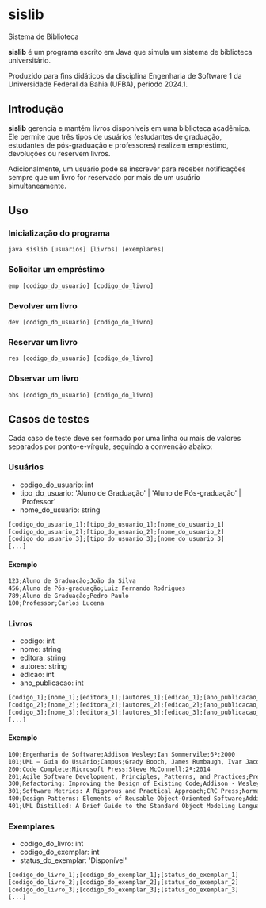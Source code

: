 # sislib

Sistema de Biblioteca

**sislib** é um programa escrito em Java que simula um sistema de biblioteca
universitário.

Produzido para fins didáticos da disciplina Engenharia de Software 1 da
Universidade Federal da Bahia (UFBA), período 2024.1.

## Introdução

**sislib** gerencia e mantém livros disponiveis em uma biblioteca acadêmica. Ele
permite que três tipos de usuários (estudantes de graduação, estudantes de
pós-graduação e professores) realizem empréstimo, devoluções ou reservem livros.

Adicionalmente, um usuário pode se inscrever para receber notificações sempre
que um livro for reservado por mais de um usuário simultaneamente.

## Uso

### Inicialização do programa

`java sislib [usuarios] [livros] [exemplares]`

### Solicitar um empréstimo

`emp [codigo_do_usuario] [codigo_do_livro]`

### Devolver um livro

`dev [codigo_do_usuario] [codigo_do_livro]`

### Reservar um livro

`res [codigo_do_usuario] [codigo_do_livro]`

### Observar um livro

`obs [codigo_do_usuario] [codigo_do_livro]`

## Casos de testes

Cada caso de teste deve ser formado por uma linha ou mais de valores separados
por ponto-e-vírgula, seguindo a convenção abaixo:

### Usuários

-   codigo_do_usuario: int
-   tipo_do_usuario: 'Aluno de Graduação' | 'Aluno de Pós-graduação' |
    'Professor'
-   nome_do_usuario: string

```txt
[codigo_do_usuario_1];[tipo_do_usuario_1];[nome_do_usuario_1]
[codigo_do_usuario_2];[tipo_do_usuario_2];[nome_do_usuario_2]
[codigo_do_usuario_3];[tipo_do_usuario_3];[nome_do_usuario_3]
[...]
```

#### Exemplo

```txt
123;Aluno de Graduação;João da Silva
456;Aluno de Pós-graduação;Luiz Fernando Rodrigues
789;Aluno de Graduação;Pedro Paulo
100;Professor;Carlos Lucena
```

### Livros

-   codigo: int
-   nome: string
-   editora: string
-   autores: string
-   edicao: int
-   ano_publicacao: int

```txt
[codigo_1];[nome_1];[editora_1];[autores_1];[edicao_1];[ano_publicacao_1]
[codigo_2];[nome_2];[editora_2];[autores_2];[edicao_2];[ano_publicacao_2]
[codigo_3];[nome_3];[editora_3];[autores_3];[edicao_3];[ano_publicacao_3]
[...]
```

#### Exemplo

```txt
100;Engenharia de Software;Addison Wesley;Ian Sommervile;6ª;2000
101;UML – Guia do Usuário;Campus;Grady Booch, James Rumbaugh, Ivar Jacobson;7ª;2000
200;Code Complete;Microsoft Press;Steve McConnell;2ª;2014
201;Agile Software Development, Principles, Patterns, and Practices;Prentice Hall;Robert Martin;1ª;2002
300;Refactoring: Improving the Design of Existing Code;Addison - Wesley Professional;Martin Fowler;1ª;1999
301;Software Metrics: A Rigorous and Practical Approach;CRC Press;Norman Fenton, James Bieman;3ª;2014
400;Design Patterns: Elements of Reusable Object-Oriented Software;Addison - Wesley Professional;Erich Gamma, Richard Helm, Ralph Johnson, John Vlissides;1ª;1994
401;UML Distilled: A Brief Guide to the Standard Object Modeling Language;Addison - Wesley Professional;Martin Fowler;3ª;2003
```

### Exemplares

-   codigo_do_livro: int
-   codigo_do_exemplar: int
-   status_do_exemplar: 'Disponível'

```txt
[codigo_do_livro_1];[codigo_do_exemplar_1];[status_do_exemplar_1]
[codigo_do_livro_2];[codigo_do_exemplar_2];[status_do_exemplar_2]
[codigo_do_livro_3];[codigo_do_exemplar_3];[status_do_exemplar_3]
[...]
```
